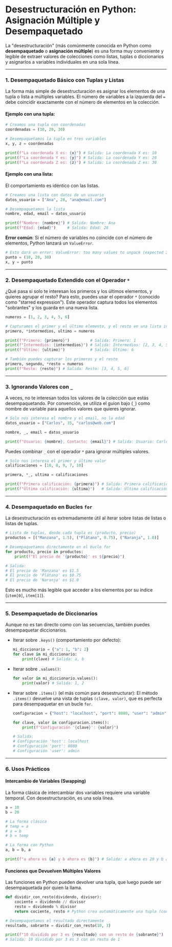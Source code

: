 # Desestructuración en Python: Asignación Múltiple y Desempaquetado

La "desestructuración" (más comúnmente conocida en Python como **desempaquetado** o **asignación múltiple**) es una forma muy conveniente y legible de extraer valores de colecciones como listas, tuplas o diccionarios y asignarlos a variables individuales en una sola línea.

---

### 1. Desempaquetado Básico con Tuplas y Listas

La forma más simple de desestructuración es asignar los elementos de una tupla o lista a múltiples variables. El número de variables a la izquierda del `=` debe coincidir exactamente con el número de elementos en la colección.

#### Ejemplo con una tupla:

```python
# Creamos una tupla con coordenadas
coordenadas = (10, 20, 30)

# Desempaquetamos la tupla en tres variables
x, y, z = coordenadas

print(f"La coordenada X es: {x}") # Salida: La coordenada X es: 10
print(f"La coordenada Y es: {y}") # Salida: La coordenada Y es: 20
print(f"La coordenada Z es: {z}") # Salida: La coordenada Z es: 30
```

#### Ejemplo con una lista:

El comportamiento es idéntico con las listas.

```python
# Creamos una lista con datos de un usuario
datos_usuario = ["Ana", 28, "ana@email.com"]

# Desempaquetamos la lista
nombre, edad, email = datos_usuario

print(f"Nombre: {nombre}") # Salida: Nombre: Ana
print(f"Edad: {edad}")     # Salida: Edad: 28
```

**Error común**: Si el número de variables no coincide con el número de elementos, Python lanzará un `ValueError`.

```python
# Esto dará un error: ValueError: too many values to unpack (expected 2)
punto = (10, 20, 30)
x, y = punto
```

---

### 2. Desempaquetado Extendido con el Operador `*`

¿Qué pasa si solo te interesan los primeros y los últimos elementos, y quieres agrupar el resto? Para esto, puedes usar el operador `*` (conocido como "starred expression"). Este operador captura todos los elementos "sobrantes" y los guarda en una nueva lista.

```python
numeros = [1, 2, 3, 4, 5, 6]

# Capturamos el primer y el último elemento, y el resto en una lista intermedia
primero, *intermedios, ultimo = numeros

print(f"Primero: {primero}")         # Salida: Primero: 1
print(f"Intermedios: {intermedios}") # Salida: Intermedios: [2, 3, 4, 5]
print(f"Último: {ultimo}")           # Salida: Último: 6

# También puedes capturar los primeros y el resto
primero, segundo, *resto = numeros
print(f"Resto: {resto}") # Salida: Resto: [3, 4, 5, 6]
```

---

### 3. Ignorando Valores con `_`

A veces, no te interesan todos los valores de la colección que estás desempaquetando. Por convención, se utiliza el guion bajo (`_`) como nombre de variable para aquellos valores que quieres ignorar.

```python
# Solo nos interesa el nombre y el email, no la edad
datos_usuario = ["Carlos", 35, "carlos@web.com"]

nombre, _, email = datos_usuario

print(f"Usuario: {nombre}, Contacto: {email}") # Salida: Usuario: Carlos, Contacto: carlos@web.com
```

Puedes combinar `_` con el operador `*` para ignorar múltiples valores.

```python
# Solo nos interesa el primer y último valor
calificaciones = [10, 8, 9, 7, 10]

primera, *_, ultima = calificaciones

print(f"Primera calificación: {primera}") # Salida: Primera calificación: 10
print(f"Última calificación: {ultima}")   # Salida: Última calificación: 10
```

---

### 4. Desempaquetado en Bucles `for`

La desestructuración es extremadamente útil al iterar sobre listas de listas o listas de tuplas.

```python
# Lista de tuplas, donde cada tupla es (producto, precio)
productos = [("Manzana", 1.5), ("Plátano", 0.75), ("Naranja", 1.0)]

# Desempaquetamos directamente en el bucle for
for producto, precio in productos:
    print(f"El precio de '{producto}' es ${precio}")

# Salida:
# El precio de 'Manzana' es $1.5
# El precio de 'Plátano' es $0.75
# El precio de 'Naranja' es $1.0
```

Esto es mucho más legible que acceder a los elementos por su índice (`item[0]`, `item[1]`).

---

### 5. Desempaquetado de Diccionarios

Aunque no es tan directo como con las secuencias, también puedes desempaquetar diccionarios.

- Iterar sobre `.keys()` (comportamiento por defecto):

  ```python
  mi_diccionario = {"a": 1, "b": 2}
  for clave in mi_diccionario:
      print(clave) # Salida: a, b
  ```

- Iterar sobre `.values()`:

  ```python
  for valor in mi_diccionario.values():
      print(valor) # Salida: 1, 2
  ```

- Iterar sobre `.items()` (el más común para desestructurar):
  El método `.items()` devuelve una vista de tuplas `(clave, valor)`, que es perfecta para desempaquetar en un bucle `for`.

  ```python
  configuracion = {"host": "localhost", "port": 8080, "user": "admin"}

  for clave, valor in configuracion.items():
      print(f"Configuración '{clave}': {valor}")

  # Salida:
  # Configuración 'host': localhost
  # Configuración 'port': 8080
  # Configuración 'user': admin
  ```

---

### 6. Usos Prácticos

#### Intercambio de Variables (Swapping)

La forma clásica de intercambiar dos variables requiere una variable temporal. Con desestructuración, es una sola línea.

```python
a = 10
b = 20

# La forma clásica
# temp = a
# a = b
# b = temp

# La forma con Python
a, b = b, a

print(f"a ahora es {a} y b ahora es {b}") # Salida: a ahora es 20 y b ahora es 10
```

#### Funciones que Devuelven Múltiples Valores

Las funciones en Python pueden devolver una tupla, que luego puede ser desempaquetada por quien la llama.

```python
def dividir_con_resto(dividendo, divisor):
    cociente = dividendo // divisor
    resto = dividendo % divisor
    return cociente, resto # Python crea automáticamente una tupla (cociente, resto)

# Desempaquetamos el resultado directamente
resultado, sobrante = dividir_con_resto(10, 3)

print(f"10 dividido por 3 es {resultado} con un resto de {sobrante}")
# Salida: 10 dividido por 3 es 3 con un resto de 1
```
